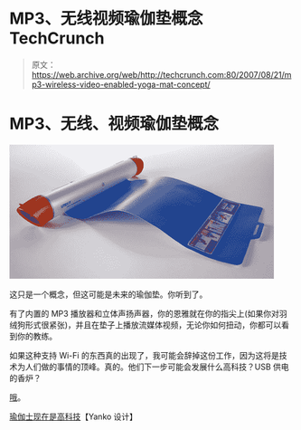 # MP3、无线视频瑜伽垫概念 TechCrunch

> 原文：<https://web.archive.org/web/http://techcrunch.com:80/2007/08/21/mp3-wireless-video-enabled-yoga-mat-concept/>

# MP3、无线、视频瑜伽垫概念

![yogo_online.jpg](img/8950f55a06f68209befb8dcfa019339a.png)

这只是一个概念，但这可能是未来的瑜伽垫。你听到了。

有了内置的 MP3 播放器和立体声扬声器，你的恩雅就在你的指尖上(如果你对羽绒狗形式很紧张)，并且在垫子上播放流媒体视频，无论你如何扭动，你都可以看到你的教练。

如果这种支持 Wi-Fi 的东西真的出现了，我可能会辞掉这份工作，因为这将是技术为人们做的事情的顶峰。真的。他们下一步可能会发展什么高科技？USB 供电的香炉？

[哦](https://web.archive.org/web/20221006202406/http://usb.brando.com.hk/prod_detail.php?prod_id=00336&dept_id=015&cat_id=035)。

[瑜伽士现在是高科技](https://web.archive.org/web/20221006202406/http://www.yankodesign.com/index.php/2007/08/17/yogis-are-now-hi-tech/)【Yanko 设计】